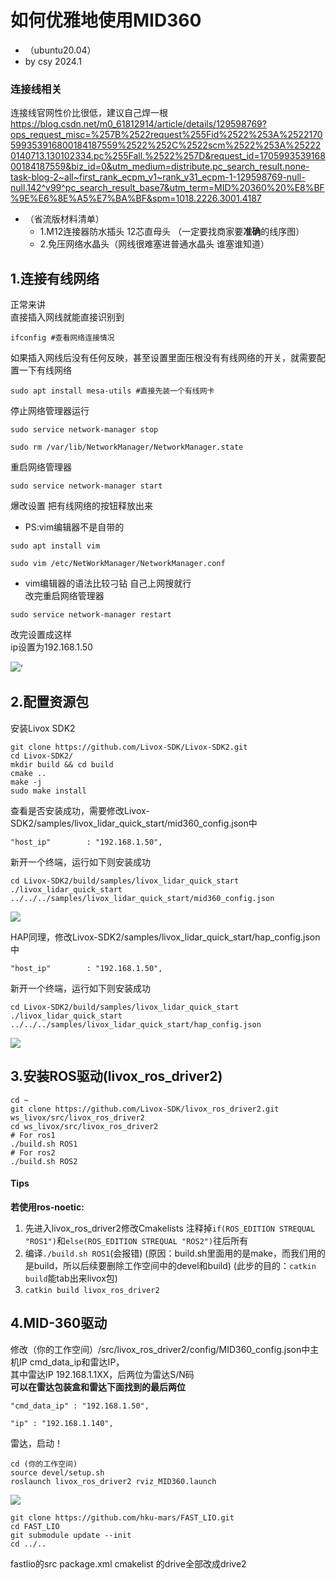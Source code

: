 # 如何优雅地使用MID360
+ （ubuntu20.04）
+ by csy 2024.1
### 连接线相关
连接线官网性价比很低，建议自己焊一根
<https://blog.csdn.net/m0_61812914/article/details/129598769?ops_request_misc=%257B%2522request%255Fid%2522%253A%2522170599353916800184187559%2522%252C%2522scm%2522%253A%252220140713.130102334.pc%255Fall.%2522%257D&request_id=170599353916800184187559&biz_id=0&utm_medium=distribute.pc_search_result.none-task-blog-2~all~first_rank_ecpm_v1~rank_v31_ecpm-1-129598769-null-null.142^v99^pc_search_result_base7&utm_term=MID%20360%20%E8%BF%9E%E6%8E%A5%E7%BA%BF&spm=1018.2226.3001.4187>
+ （省流版材料清单）
  + 1.M12连接器防水插头 12芯直母头 （一定要找商家要**准确**的线序图）
  + 2.免压网络水晶头（网线很难塞进普通水晶头 谁塞谁知道）
  


## 1.连接有线网络
正常来讲   
直接插入网线就能直接识别到
```
ifconfig #查看网络连接情况
```  
如果插入网线后没有任何反映，甚至设置里面压根没有有线网络的开关，就需要配置一下有线网络  
```
sudo apt install mesa-utils #直接先装一个有线网卡
```
停止网络管理器运行
```
sudo service network-manager stop
```
```
sudo rm /var/lib/NetworkManager/NetworkManager.state
```
重启网络管理器
```
sudo service network-manager start
```
爆改设置 把有线网络的按钮释放出来
+ PS:vim编辑器不是自带的 
```
sudo apt install vim
```

```
sudo vim /etc/NetWorkManager/NetworkManager.conf
```
+ vim编辑器的语法比较刁钻 自己上网搜就行  
改完重启网络管理器
```
sudo service network-manager restart
```
改完设置成这样  
ip设置为192.168.1.50

<img src="https://img-blog.csdnimg.cn/d8b04e1c515e4a4f934ce1ca02ce64f2.png#pic_center">’

## 2.配置资源包
安装Livox SDK2
```
git clone https://github.com/Livox-SDK/Livox-SDK2.git 
cd Livox-SDK2/
mkdir build && cd build
cmake .. 
make -j
sudo make install
```
查看是否安装成功，需要修改Livox-SDK2/samples/livox_lidar_quick_start/mid360_config.json中
```
"host_ip"        : "192.168.1.50",
```
新开一个终端，运行如下则安装成功  

```
cd Livox-SDK2/build/samples/livox_lidar_quick_start
./livox_lidar_quick_start ../../../samples/livox_lidar_quick_start/mid360_config.json

```
<img src="https://img-blog.csdnimg.cn/11348aa45777423691c2b655f8780935.png#pic_center">

HAP同理，修改Livox-SDK2/samples/livox_lidar_quick_start/hap_config.json中
```
"host_ip"        : "192.168.1.50",
```
新开一个终端，运行如下则安装成功  
```
cd Livox-SDK2/build/samples/livox_lidar_quick_start
./livox_lidar_quick_start ../../../samples/livox_lidar_quick_start/hap_config.json
```
<img src = "https://img-blog.csdnimg.cn/direct/c24bdc49ced946dea415e85c1f150e2b.png#pic_center">

## 3.安装ROS驱动(livox_ros_driver2)

```
cd ~
git clone https://github.com/Livox-SDK/livox_ros_driver2.git ws_livox/src/livox_ros_driver2
cd ws_livox/src/livox_ros_driver2
# For ros1
./build.sh ROS1
# For ros2
./build.sh ROS2
```

#### Tips
**若使用ros-noetic:**
1. 先进入livox_ros_driver2修改Cmakelists
    注释掉`if(ROS_EDITION STREQUAL "ROS1")`和`else(ROS_EDITION STREQUAL "ROS2")`往后所有
2. 编译`./build.sh ROS1`(会报错)
  (原因：build.sh里面用的是make，而我们用的是build，所以后续要删除工作空间中的devel和build)
  (此步的目的：`catkin build`能tab出来livox包)
3. `catkin build livox_ros_driver2` 

## 4.MID-360驱动
修改（你的工作空间）/src/livox_ros_driver2/config/MID360_config.json中主机IP cmd_data_ip和雷达IP，  
其中雷达IP 192.168.1.1XX，后两位为雷达S/N码  
**可以在雷达包装盒和雷达下面找到的最后两位** 
```
"cmd_data_ip" : "192.168.1.50",

"ip" : "192.168.1.140",
```
雷达，启动！
```
cd (你的工作空间)
source devel/setup.sh
roslaunch livox_ros_driver2 rviz_MID360.launch 
```
<img src="https://img-blog.csdnimg.cn/0fd55b558c884bcd9011cbf1f539517e.png#pic_center">

```
git clone https://github.com/hku-mars/FAST_LIO.git
cd FAST_LIO
git submodule update --init
cd ../..
```
fastlio的src package.xml cmakelist 的drive全部改成drive2
